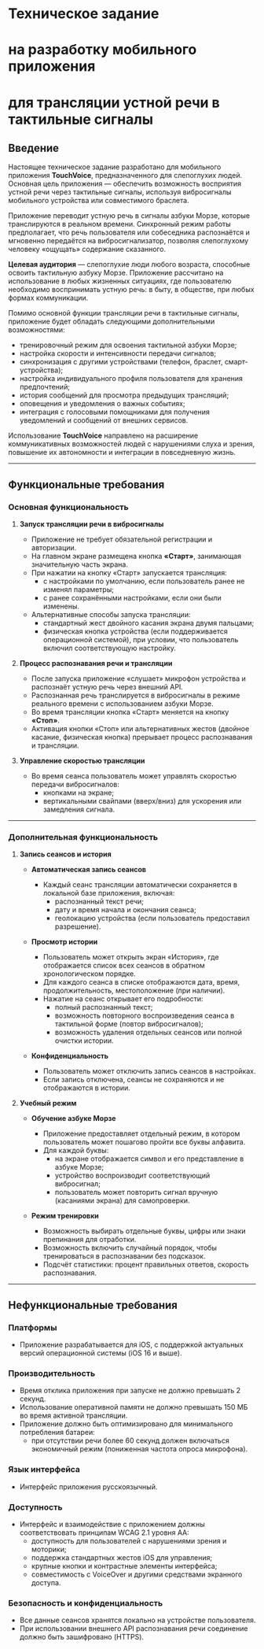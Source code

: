 ﻿# Техническое задание
# на разработку мобильного приложения
# для трансляции устной речи в тактильные сигналы

## Введение

Настоящее техническое задание разработано для мобильного приложения **TouchVoice**, предназначенного для слепоглухих людей. Основная цель приложения — обеспечить возможность восприятия устной речи через тактильные сигналы, используя вибросигналы мобильного устройства или совместимого браслета.

Приложение переводит устную речь в сигналы азбуки Морзе, которые транслируются в реальном времени. Синхронный режим работы предполагает, что речь пользователя или собеседника распознаётся и мгновенно передаётся на вибросигнализатор, позволяя слепоглухому человеку «ощущать» содержание сказанного.

**Целевая аудитория** — слепоглухие люди любого возраста, способные освоить тактильную азбуку Морзе. Приложение рассчитано на использование в любых жизненных ситуациях, где пользователю необходимо воспринимать устную речь: в быту, в обществе, при любых формах коммуникации.

Помимо основной функции трансляции речи в тактильные сигналы, приложение будет обладать следующими дополнительными возможностями:

- тренировочный режим для освоения тактильной азбуки Морзе;
- настройка скорости и интенсивности передачи сигналов;
- синхронизация с другими устройствами (телефон, браслет, смарт-устройства);
- настройка индивидуального профиля пользователя для хранения предпочтений;
- история сообщений для просмотра предыдущих трансляций;
- оповещения и уведомления о важных событиях;
- интеграция с голосовыми помощниками для получения уведомлений и сообщений от внешних сервисов.

Использование **TouchVoice** направлено на расширение коммуникативных возможностей людей с нарушениями слуха и зрения, повышение их автономности и интеграции в повседневную жизнь.

---

## Функциональные требования

### Основная функциональность

1. **Запуск трансляции речи в вибросигналы**

   - Приложение не требует обязательной регистрации и авторизации.
   - На главном экране размещена кнопка **«Старт»**, занимающая значительную часть экрана.
   - При нажатии на кнопку «Старт» запускается трансляция:
     - с настройками по умолчанию, если пользователь ранее не изменял параметры;
     - с ранее сохранёнными настройками, если они были изменены.
   - Альтернативные способы запуска трансляции:
     - стандартный жест двойного касания экрана двумя пальцами;
     - физическая кнопка устройства (если поддерживается операционной системой), при условии, что пользователь включил соответствующую настройку.

2. **Процесс распознавания речи и трансляции**

   - После запуска приложение «слушает» микрофон устройства и распознаёт устную речь через внешний API.
   - Распознанная речь транслируется в вибросигналы в режиме реального времени с использованием азбуки Морзе.
   - Во время трансляции кнопка «Старт» меняется на кнопку **«Стоп»**.
   - Активация кнопки «Стоп» или альтернативных жестов (двойное касание, физическая кнопка) прерывает процесс распознавания и трансляции.

3. **Управление скоростью трансляции**

   - Во время сеанса пользователь может управлять скоростью передачи вибросигналов:
     - кнопками на экране;
     - вертикальными свайпами (вверх/вниз) для ускорения или замедления сигнала.

---

### Дополнительная функциональность

1. **Запись сеансов и история**

   - **Автоматическая запись сеансов**
     - Каждый сеанс трансляции автоматически сохраняется в локальной базе приложения, включая:
       - распознанный текст речи;
       - дату и время начала и окончания сеанса;
       - геолокацию устройства (если пользователь предоставил разрешение).

   - **Просмотр истории**
     - Пользователь может открыть экран «История», где отображается список всех сеансов в обратном хронологическом порядке.
     - Для каждого сеанса в списке отображаются дата, время, продолжительность, местоположение (при наличии).
     - Нажатие на сеанс открывает его подробности:
       - полный распознанный текст;
       - возможность повторного воспроизведения сеанса в тактильной форме (повтор вибросигналов);
       - возможность удаления отдельных сеансов или полной очистки истории.

   - **Конфиденциальность**
     - Пользователь может отключить запись сеансов в настройках.
     - Если запись отключена, сеансы не сохраняются и не отображаются в истории.

2. **Учебный режим**

   - **Обучение азбуке Морзе**
     - Приложение предоставляет отдельный режим, в котором пользователь может пошагово пройти все буквы алфавита.
     - Для каждой буквы:
       - на экране отображается символ и его представление в азбуке Морзе;
       - устройство воспроизводит соответствующий вибросигнал;
       - пользователь может повторить сигнал вручную (касаниями экрана) для самопроверки.

   - **Режим тренировки**
     - Возможность выбирать отдельные буквы, цифры или знаки препинания для отработки.
     - Возможность включить случайный порядок, чтобы тренироваться в распознавании без подсказок.
     - Подсчёт статистики: процент правильных ответов, скорость распознавания.

---

## Нефункциональные требования

### Платформы

- Приложение разрабатывается для iOS, с поддержкой актуальных версий операционной системы (iOS 16 и выше).

### Производительность

- Время отклика приложения при запуске не должно превышать 2 секунд.
- Использование оперативной памяти не должно превышать 150 МБ во время активной трансляции.
- Приложение должно быть оптимизировано для минимального потребления батареи:
  - при отсутствии речи более 60 секунд должен включаться экономичный режим (пониженная частота опроса микрофона).

### Язык интерфейса

- Интерфейс приложения русскоязычный.

### Доступность

- Интерфейс и взаимодействие с приложением должны соответствовать принципам WCAG 2.1 уровня AA:
  - доступность для пользователей с нарушениями зрения и моторики;
  - поддержка стандартных жестов iOS для управления;
  - крупные кнопки и контрастные элементы интерфейса;
  - совместимость с VoiceOver и другими средствами экранного доступа.

### Безопасность и конфиденциальность

- Все данные сеансов хранятся локально на устройстве пользователя.
- При использовании внешнего API распознавания речи соединение должно быть зашифровано (HTTPS).
